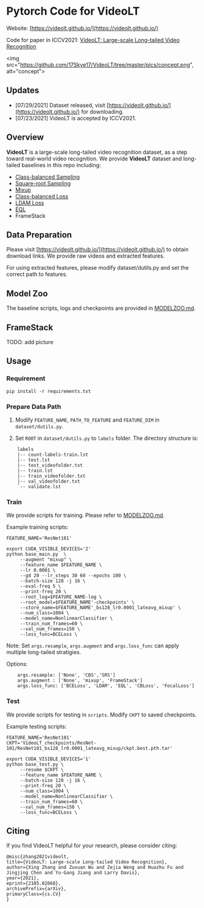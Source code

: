# Pytorch Code for VideoLT
Website: [https://videolt.github.io/](https://videolt.github.io/)

Code for paper in ICCV2021: [VideoLT: Large-scale Long-tailed Video Recognition](https://arxiv.org/abs/2105.02668)

<img src="https://github.com/17Skye17/VideoLT/tree/master/pics/concept.png", alt="concept">

## Updates
- [07/29/2021] Dataset released, visit [https://videolt.github.io/](https://videolt.github.io/) for downloading.
- [07/23/2021] VideoLT is accepted by ICCV2021.

## Overview

**VideoLT** is a large-scale long-tailed video recognition dataset, as a step toward real-world video recognition. We provide **VideoLT** dataset and long-tailed baselines in this repo including:
- [Class-balanced Sampling](https://arxiv.org/abs/1512.05830)
- [Square-root Sampling](https://arxiv.org/abs/1910.09217)
- [Mixup](https://arxiv.org/abs/1710.09412)
- [Class-balanced Loss](https://arxiv.org/abs/1901.05555)
- [LDAM Loss](https://arxiv.org/abs/1906.07413)
- [EQL](https://arxiv.org/abs/2003.05176)
- FrameStack

## Data Preparation

Please visit [https://videolt.github.io/](https://videolt.github.io/) to obtain download links. We provide raw videos and extracted features.

For using extracted features, please modify dataset/dutils.py and set the correct path to features.

## Model Zoo

The baseline scripts, logs and checkpoints are provided in [MODELZOO.md](MODELZOO.md).

## FrameStack

TODO: add picture

## Usage

### Requirement

```
pip install -r requirements.txt
```

### Prepare Data Path

1. Modify `FEATURE_NAME`, `PATH_TO_FEATURE` and `FEATURE_DIM` in `dataset/dutils.py`.

2. Set `ROOT` in `dataset/dutils.py` to `labels` folder. The directory structure is:

```
    labels
    |-- count-labels-train.lst
    |-- test.lst
    |-- test_videofolder.txt
    |-- train.lst
    |-- train_videofolder.txt
    |-- val_videofolder.txt
    `-- validate.lst
```

### Train

We provide scripts for training. Please refer to [MODELZOO.md](MODELZOO.md). 


Example training scripts:

```
FEATURE_NAME='ResNet101'

export CUDA_VISIBLE_DEVICES='2'
python base_main.py  \
     --augment "mixup" \
     --feature_name $FEATURE_NAME \
     --lr 0.0001 \
     --gd 20 --lr_steps 30 60 --epochs 100 \
     --batch-size 128 -j 16 \
     --eval-freq 5 \
     --print-freq 20 \
     --root_log=$FEATURE_NAME-log \
     --root_model=$FEATURE_NAME'-checkpoints' \
     --store_name=$FEATURE_NAME'_bs128_lr0.0001_lateavg_mixup' \
     --num_class=1004 \
     --model_name=NonlinearClassifier \
     --train_num_frames=60 \
     --val_num_frames=150 \
     --loss_func=BCELoss \
```

Note: Set `args.resample`, `args.augment` and `args.loss_func` can apply multiple long-tailed stratigies.

Options:
```
    args.resample: ['None', 'CBS','SRS']
    args.augment : ['None', 'mixup', 'FrameStack']
    args.loss_func: ['BCELoss', 'LDAM', 'EQL', 'CBLoss', 'FocalLoss']
```


### Test

We provide scripts for testing in `scripts`. Modify `CKPT` to saved checkpoints.

Example testing scripts:

```
FEATURE_NAME='ResNet101'
CKPT='VideoLT_checkpoints/ResNet-101/ResNet101_bs128_lr0.0001_lateavg_mixup/ckpt.best.pth.tar'

export CUDA_VISIBLE_DEVICES='1'
python base_test.py \
     --resume $CKPT \
     --feature_name $FEATURE_NAME \
     --batch-size 128 -j 16 \
     --print-freq 20 \
     --num_class=1004 \
     --model_name=NonlinearClassifier \
     --train_num_frames=60 \
     --val_num_frames=150 \
     --loss_func=BCELoss \
```

## Citing

If you find VideoLT helpful for your research, please consider citing:

```
@misc{zhang2021videolt,
title={VideoLT: Large-scale Long-tailed Video Recognition}, 
author={Xing Zhang and Zuxuan Wu and Zejia Weng and Huazhu Fu and Jingjing Chen and Yu-Gang Jiang and Larry Davis},
year={2021},
eprint={2105.02668},
archivePrefix={arXiv},
primaryClass={cs.CV}
}
```


